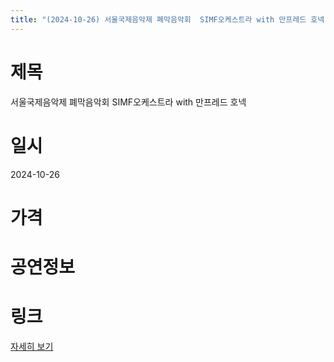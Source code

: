 ```yaml
---
title: "(2024-10-26) 서울국제음악제 폐막음악회  SIMF오케스트라 with 만프레드 호넥"
---
```


# 제목
서울국제음악제 폐막음악회  SIMF오케스트라 with 만프레드 호넥

# 일시
2024-10-26

# 가격


# 공연정보
  
  


# 링크
[자세히 보기](https://www.sac.or.kr/site/main/show/show_view?SN=60762 "https://www.sac.or.kr/site/main/show/show_view?SN=60762")
